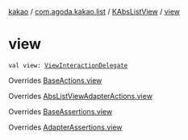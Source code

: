 [kakao](../../index.md) / [com.agoda.kakao.list](../index.md) / [KAbsListView](index.md) / [view](./view.md)

# view

`val view: `[`ViewInteractionDelegate`](../../com.agoda.kakao.delegate/-view-interaction-delegate/index.md)

Overrides [BaseActions.view](../../com.agoda.kakao.common.actions/-base-actions/view.md)

Overrides [AbsListViewAdapterActions.view](../-abs-list-view-adapter-actions/view.md)

Overrides [BaseAssertions.view](../../com.agoda.kakao.common.assertions/-base-assertions/view.md)

Overrides [AdapterAssertions.view](../../com.agoda.kakao.common.assertions/-adapter-assertions/view.md)

